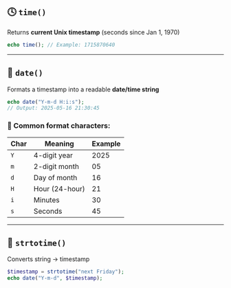 ## 🕓 `time()`

Returns **current Unix timestamp** (seconds since Jan 1, 1970)

```php
echo time(); // Example: 1715870640
```

---

## 📅 `date()`

Formats a timestamp into a readable **date/time string**

```php
echo date("Y-m-d H:i:s");
// Output: 2025-05-16 21:30:45
```

### 🔑 Common format characters:

|Char|Meaning|Example|
|---|---|---|
|`Y`|4-digit year|2025|
|`m`|2-digit month|05|
|`d`|Day of month|16|
|`H`|Hour (24-hour)|21|
|`i`|Minutes|30|
|`s`|Seconds|45|

---

## 🧮 `strtotime()`

Converts string → timestamp

```php
$timestamp = strtotime("next Friday");
echo date("Y-m-d", $timestamp);
```

